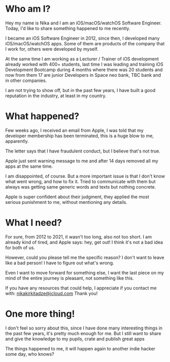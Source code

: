 # Who am I?

Hey my name is Nika and I am an iOS/macOS/watchOS Software Engineer. Today, I'd like to share something happened to me recently.

I became an iOS Software Engineer in 2012, since then, I developed many iOS/macOS/watchOS apps. Some of them are products of the company that I work for, others were developed by myself. 

At the same time I am working as a Lecturer / Trainer of iOS development already worked with 400+ students, last time I was leading and training iOS Development Bootcamp during 4 months where there was 20 students and now from them 17 are junior Developers in Space neo bank, TBC bank and in other companies.

I am not trying to show off, but in the past few years, I have built a good reputation in the industry, at least in my country. 

# What happened?

Few weeks ago, I received an email from Apple, I was told that my developer membership has been terminated, this is a huge blow to me, apparently.

The letter says that I have fraudulent conduct, but I believe that's not true.

Apple just sent warning message to me and after 14 days removed all my apps at the same time.

I am disappointed, of course. But a more important issue is that I don't know what went wrong, and how to fix it. Tried to communicate with them but always was getting same generic words and texts but nothing concrete.

Apple is super confident about their judgment, they applied the most serious punishment to me, without mentioning any details.

# What I need?

For sure, from 2012 to 2021, it wasn't too long, also not too short. I am already kind of tired, and Apple says: hey, get out! I think it's not a bad idea for both of us.

However, could you please tell me the specific reason? I don't want to leave like a bad person! I have to figure out what's wrong.

Even I want to move forward for something else, I want the last piece on my mind of the entire journey is pleasant, not something like this.

If you have any resources that could help, I appreciate if you contact me with: nikakirkitadze@icloud.com Thank you!

# One more thing!

I don't feel so sorry about this, since I have done many interesting things in the past few years, it's pretty much enough for me. But I still want to share and give the knowledge to my pupils, crate and publish great apps

The things happened to me, it will happen again to another indie hacker some day, who knows?

# 

